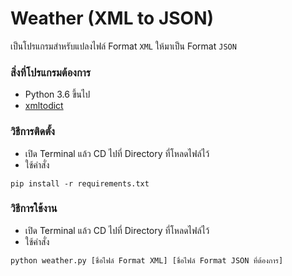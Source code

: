 # Weather (XML to JSON)
เป็นโปรแกรมสำหรับแปลงไฟล์ Format `XML` ให้มาเป็น Format `JSON`

### สิ่งที่โปรแกรมต้องการ
- Python 3.6 ขึ้นไป
- [xmltodict](https://github.com/martinblech/xmltodict)

### วิธีการติดตั้ง
- เปิด Terminal แล้ว CD ไปที่ Directory ที่โหลดไฟล์ไว้
- ใช้คำสั่ง
```
pip install -r requirements.txt
```
 
### วิธีการใช้งาน
- เปิด Terminal แล้ว CD ไปที่ Directory ที่โหลดไฟล์ไว้
- ใช้คำสั่ง
```
python weather.py [ชื่อไฟล์ Format XML] [ชื่อไฟล์ Format JSON ที่ต้องการ]
```
